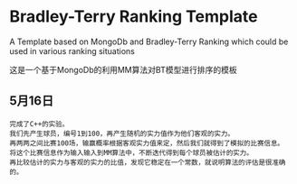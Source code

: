 # Bradley-Terry Ranking Template
A Template based on MongoDb and Bradley-Terry Ranking which could be used in various ranking situations

这是一个基于MongoDb的利用MM算法对BT模型进行排序的模板
## 5月16日
    完成了C++的实验。
    我们先产生球员，编号1到100，再产生随机的实力值作为他们客观的实力。
    再两两之间比赛100场，输赢概率根据客观实力值来定，然后我们就得到了模拟的比赛信息。
    将这个比赛信息作为输入输入到MM算法中，不断迭代得到每个球员被估计的实力。
    再比较估计的实力与客观的实力的比值，发现它稳定在一个常数，就说明算法的评估是很准确的。